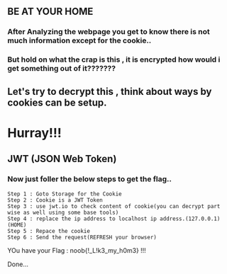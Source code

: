 ## BE AT YOUR HOME

### After Analyzing the webpage you get to know there is not much information except for the cookie..

### But hold on what the crap is this , it is encrypted how would i get something out of it??????? 

## Let's try to decrypt this , think about ways by cookies can be setup.

# Hurray!!!

## JWT (JSON Web Token)


### Now just foller the below steps to get the flag..


 ```
Step 1 : Goto Storage for the Cookie
Step 2 : Cookie is a JWT Token
Step 3 : use jwt.io to check content of cookie(you can decrypt part wise as well using some base tools)
Step 4 : replace the ip address to localhost ip address.(127.0.0.1)(HOME)
Step 5 : Repace the cookie
Step 6 : Send the request(REFRESH your browser)
```

YOu have your Flag : noob{!_L!k3_my_h0m3}  !!!

Done... 